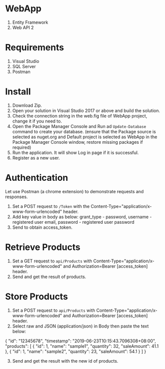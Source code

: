 # WebApp

1. Entity Framework
2. Web API 2

# Requirements

1. Visual Studio
2. SQL Server
3. Postman

# Install

1. Download Zip.
2. Open your solution in Visual Studio 2017 or above and build the solution.
3. Check the connection string in the web.fig file of WebApp project, change it if you need to.
4. Open the Package Manager Console and Run ad `Update-Database` command to create your database. (ensure that the Package source is selected as nuget.org and Default project is selected as WebApp in the Package Manager Console window, restore missing packages if required)
5. Run the application. It will show Log in page if it is successful.
6. Register as a new user.

# Authentication

Let use Postman (a chrome extension) to demonstrate requests and responses.

1. Set a POST request to `/Token` with the Content-Type="application/x-www-form-urlencoded" header.
2. Add key value in body as below:
    grant_type - password, 
    username - registered user email, 
    password - registered user password
3. Send to obtain access_token.

# Retrieve Products

1. Set a GET request to `api/Products` with Content-Type="application/x-www-form-urlencoded" and Authorization=Bearer [access_token] header.
2. Send and get the result of products.

# Store Products

1. Set a POST request to `api/Products` with Content-Type="application/x-www-form-urlencoded" and Authorization=Bearer [access_token] header.
2. Select raw and JSON (application/json) in Body then paste the text below:

{
  "id": "12345678",
  "timestamp": "2019-06-23T10:15:43.7096308+08:00",
  "products": [
    {
      "id": 1,
      "name": "sample1",
      "quantity": 32,
      "saleAmount": 41.1
    },
    {
      "id": 1,
      "name": "sample2",
      "quantity": 23,
      "saleAmount": 54.1
    }
  ]
}

3. Send and get the result with the new id of products.
